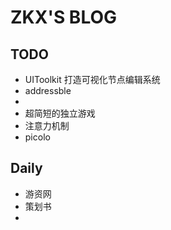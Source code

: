 # ZKX'S BLOG

## TODO
- UIToolkit 打造可视化节点编辑系统
- addressble
- 
- 超简短的独立游戏
- 注意力机制
- picolo  

## Daily

- 游资网
- 策划书
- 

